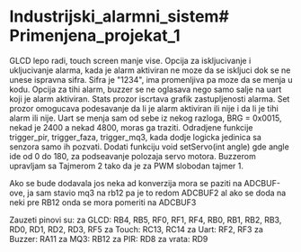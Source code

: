 # Industrijski_alarmni_sistem# Primenjena_projekat_1
GLCD lepo radi, touch screen manje vise.
Opcija za iskljucivanje i ukljucivanje alarma, kada je alarm aktiviran ne moze da se iskljuci dok se ne unese ispravna sifra.
Sifra je "1234", ima promenljiva pa moze da se menja u kodu.
Opcija za tihi alarm, buzzer se ne oglasava nego samo salje na uart koji je alarm aktiviran.
Stats prozor iscrtava grafik zastupljenosti alarma.
Set prozor omogucava podesavanje da li je alarm aktiviran ili nije i da li je tihi alarm ili nije.
Uart se menja sam od sebe iz nekog razloga, BRG = 0x0015, nekad je 2400 a nekad 4800, moras ga traziti.
Odradjene funkcije trigger_pir, trigger_faza, trigger_mq3, kada dodje logicka jedinica sa senzora samo ih pozvati.
Dodati funkciju void setServo(int angle) gde angle ide od 0 do 180, za podseavanje polozaja servo motora.
Buzzerom upravljam sa Tajmerom 2 tako da je za PWM slobodan tajmer 1.

Ako se bude dodavala jos neka ad konverzija mora se paziti na ADCBUF-ove, ja sam stavio mq3 na rb12 pa je to redom ADCBUF2 al ako se doda na neki pre RB12 onda se mora pomeriti na ADCBUF3


Zauzeti pinovi su: 
                  za GLCD: RB4, RB5, RF0, RF1, RF4, RB0, RB1, RB2, RB3, RD0, RD1, RD2, RD3, RF5
                  za Touch: RC13, RC14
                  za Uart: RF2, RF3
                  za Buzzer: RA11
		  za MQ3: RB12
		  za PIR: RD8
		  za vrata: RD9
